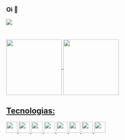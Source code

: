 <html>
          <h3>Oi 👋</h3>
         

<a href="https://www.linkedin.com/in/twkeshi" target="_blank"><img src="https://img.shields.io/badge/-LinkedIn-%230077B5?style=for-the-badge&logo=linkedin&logoColor=white" target="_blank"></a>  

#          

<div>
  <a href="https://github.com/Tak3sh1">
  <img height="150em"   align="center" src="https://github-readme-stats.vercel.app/api?username=Tak3sh1&theme=react&include_all_commits=true&count_private=true"/>
  <img height="150em"  align="center" src="https://github-readme-stats.vercel.app/api/top-langs/?username=Tak3sh1&layout=compact&langs_count=7&theme=react" />
</div>
          
          
          
## Tecnologias:


<img src="https://cdn.jsdelivr.net/gh/devicons/devicon/icons/photoshop/photoshop-line.svg" width="30" height="30"/>
 <img src="https://cdn.jsdelivr.net/gh/devicons/devicon/icons/csharp/csharp-original.svg" width="30" height="30" />
<img src="https://cdn.jsdelivr.net/gh/devicons/devicon/icons/html5/html5-original.svg" width="30" height="30"/> 
 <img src="https://cdn.jsdelivr.net/gh/devicons/devicon/icons/javascript/javascript-original.svg" width="30" height="30"/>
<img src="https://cdn.jsdelivr.net/gh/devicons/devicon/icons/php/php-original.svg" width="30" height="30"/>
<img src="https://cdn.jsdelivr.net/gh/devicons/devicon/icons/css3/css3-original.svg" width="30" height="30"/>
<img src="https://cdn.jsdelivr.net/gh/devicons/devicon/icons/figma/figma-original.svg" width="30" height="30"/>
<img src="https://cdn.jsdelivr.net/gh/devicons/devicon/icons/bootstrap/bootstrap-original.svg" width="30" height="30"/>


</html>
          

